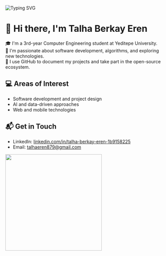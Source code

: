![Typing SVG](https://readme-typing-svg.demolab.com?font=Fira+Code&pause=1000&color=3AD7FF&center=true&vCenter=true&width=500&lines=Hi+there,+it's+Talha!;Still+on+my+learning+journey+🚀;Writing+code,+sipping+coffee+☕;Take+a+look+around+and+enjoy+it+✨)


# 👋 Hi there, I'm Talha Berkay Eren

🎓 I'm a 3rd-year Computer Engineering student at Yeditepe University.  
🧠 I'm passionate about software development, algorithms, and exploring new technologies.  
📌 I use GitHub to document my projects and take part in the open-source ecosystem.

## 💻 Areas of Interest
- Software development and project design  
- AI and data-driven approaches  
- Web and mobile technologies  

## 📬 Get in Touch
- LinkedIn: [linkedin.com/in/talha-berkay-eren-1b9158225](https://www.linkedin.com/in/talha-berkay-eren-1b9158225)
- Email: talhaeren879@gmail.com

<img src="https://media.giphy.com/media/LmNwrBhejkK9EFP504/giphy.gif" width="300"/>

<!--
**talhaberkayeren/talhaberkayeren** is a ✨ _special_ ✨ repository because its `README.md` (this file) appears on your GitHub profile.

Here are some ideas to get you started:

- 🔭 I’m currently working on ...
- 🌱 I’m currently learning ...
- 👯 I’m looking to collaborate on ...
- 🤔 I’m looking for help with ...
- 💬 Ask me about ...
- 📫 How to reach me: ...
- 😄 Pronouns: ...
- ⚡ Fun fact: ...
-->
